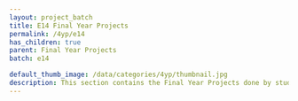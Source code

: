 ```yaml
---
layout: project_batch
title: E14 Final Year Projects
permalink: /4yp/e14
has_children: true
parent: Final Year Projects
batch: e14

default_thumb_image: /data/categories/4yp/thumbnail.jpg
description: This section contains the Final Year Projects done by students as a part of CO421 & CO 425 in their final year
---
```

